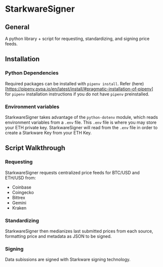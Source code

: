# StarkwareSigner

## General

A python library + script for requesting, standardizing, and signing price feeds.

## Installation

### Python Dependencies

Required packages can be installed with `pipenv install`.
Refer (here)[https://pipenv.pypa.io/en/latest/install/#pragmatic-installation-of-pipenv] for `pipenv` installation instructions if you do not have `pipenv` preinstalled.

### Environment variables

StarkwareSigner takes advantage of the `python-dotenv` module, which reads environment variables from a `.env` file. This `.env` file is where you may store your ETH private key. StarkwareSigner will read from the `.env` file in order to create a Starkware Key from your ETH Key.

## Script Walkthrough

### Requesting

StarkwareSigner requests centralized price feeds for BTC/USD and ETH/USD from:
* Coinbase
* Coingecko
* Bittrex
* Gemini
* Kraken

### Standardizing

StarkwareSigner then medianizes last submitted prices from each source, formatting price and metadata as JSON to be signed.

### Signing

Data subissions are signed with Starkware signing technology.

